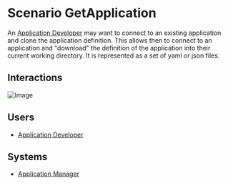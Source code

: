 # Scenario GetApplication
An [Application Developer](Actor-ApplicationDeveloper) may want to connect to an existing application and clone 
the application definition. This allows then to connect to an application and "download" the
definition of the application into their current working directory. It is represented
as a set of yaml or json files.


## Interactions

![Image](./UseCases/ManageApplication/GetApplication.png)

## Users

* [Application Developer](Actor-ApplicationDeveloper)

## Systems

* [Application Manager](Subsystem-ApplicationManager)


